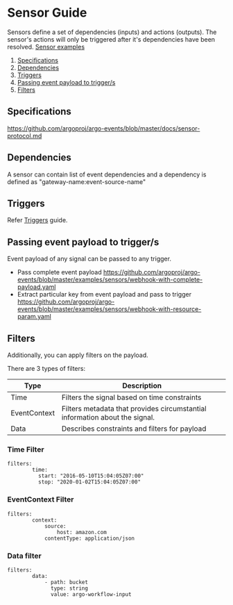 # Sensor Guide
Sensors define a set of dependencies (inputs) and actions (outputs). The sensor's actions will only be triggered after it's dependencies have been resolved.
[Sensor examples](https://github.com/argoproj/argo-events/tree/master/examples/sensors)

1. [Specifications](#specifications)
2. [Dependencies](#dependencies)
3. [Triggers](#triggers)
4. [Passing event payload to trigger/s](#passing-event-payload-to-triggers)
5. [Filters](#filters)

## Specifications
https://github.com/argoproj/argo-events/blob/master/docs/sensor-protocol.md

## Dependencies
A sensor can contain list of event dependencies and a dependency is defined as "gateway-name:event-source-name"

## Triggers
Refer [Triggers](trigger-guide.md) guide.

## Passing event payload to trigger/s
Event payload of any signal can be passed to any trigger.

* Pass complete event payload https://github.com/argoproj/argo-events/blob/master/examples/sensors/webhook-with-complete-payload.yaml
* Extract particular key from event payload and pass to trigger https://github.com/argoproj/argo-events/blob/master/examples/sensors/webhook-with-resource-param.yaml 

## Filters
Additionally, you can apply filters on the payload.

There are 3 types of filters:

|   Type   |   Description      |
|----------|-------------------|
|   Time            |   Filters the signal based on time constraints     |
|   EventContext    |   Filters metadata that provides circumstantial information about the signal.      |
|   Data            |   Describes constraints and filters for payload      |

### Time Filter
``` 
filters:
        time:
          start: "2016-05-10T15:04:05Z07:00"
          stop: "2020-01-02T15:04:05Z07:00"
```

### EventContext Filter
``` 
filters:
        context:
            source:
                host: amazon.com
            contentType: application/json
```

### Data filter
```
filters:
        data:
            - path: bucket
              type: string
              value: argo-workflow-input
```